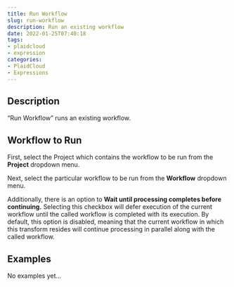 ```yaml
---
title: Run Workflow
slug: run-workflow
description: Run an existing workflow
date: 2022-01-25T07:40:18
tags:
- plaidcloud
- expression
categories:
- PlaidCloud
- Expressions
---
```



## Description


“Run Workflow” runs an existing workflow.



## Workflow to Run


First, select the Project which contains the workflow to be run from the **Project** dropdown menu.



Next, select the particular workflow to be run from the **Workflow** dropdown menu.



Additionally, there is an option to **Wait until processing completes before continuing.** Selecting this checkbox will defer execution of the current workflow until the called workflow is completed with its execution. By default, this option is disabled, meaning that the current workflow in which this transform resides will continue processing in parallel along with the called workflow.







## Examples

No examples yet...
